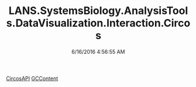 ﻿---
title: LANS.SystemsBiology.AnalysisTools.DataVisualization.Interaction.Circos
date: 6/16/2016 4:56:55 AM
---

[CircosAPI](T-LANS.SystemsBiology.AnalysisTools.DataVisualization.Interaction.Circos.CircosAPI.html)
[GCContent](T-LANS.SystemsBiology.AnalysisTools.DataVisualization.Interaction.Circos.GCContent.html)
